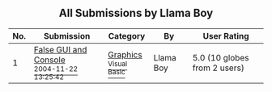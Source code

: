 ﻿<div align="center">

## All Submissions by Llama Boy

</div>

No.  | Submission | Category | By   | User Rating
---- | ---------- | -------- | ---- | -----------
1 | [False GUI and Console<br /><sup>2004-11-22 13:25:42</sup>](https://github.com/Planet-Source-Code/llama-boy-false-gui-and-console__1-57551) | [Graphics<br /><sup>Visual Basic</sup>](../ByCategory/graphics__1-46.md) | Llama Boy | 5.0 (10 globes from 2 users)
